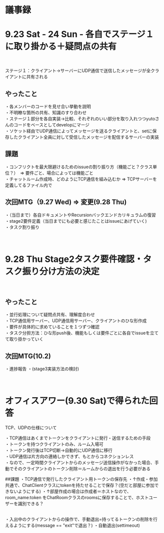 # 議事録
# 9.23 Sat - 24 Sun - 各自でステージ１に取り掛かる＋疑問点の共有
<br />

ステージ１：クライアント->サーバーにUDP通信で送信したメッセージが全クライアントに共有される
<br/>
## やったこと
・各メンバーのコードを見せ合い挙動を説明
<br />
・不明瞭な箇所の共有、知識のすり合わせ
<br />
・ステージ１部分を各自実装→比較、それぞれのいい部分を取り入れつつyutoさんのコードをベースとしてdevelopにマージ
<br />
・ソケット経由でUDP通信によってメッセージを送るクライアントと、setに保存したクライアント全員に対して受信したメッセージを配信するサーバーの実装
<br />

## 課題
・コンフリクトを最大限避けるためのissueの割り振り方（機能ごと？クラス単位？）　=> 要件ごと、場合によっては機能ごと
<br />
・チャットルーム作成時、どのようにTCP通信を組み込むか => TCPサーバーを定義してるファイル内で
<br />



## 次回MTG（9.27 Wed) => 変更(9.28 Thu)
・（当日まで）各自ドキュメントやRecursionバックエンドカリキュラムの復習
<br />
・stage2要件定義（当日までにも必要と感じたことはissueにあげていく)
<br />
・タスク割り振り
<br />
<br />
<br />

# 9.28 Thu Stage2タスク要件確認・タスク振り分け方法の決定
<br/>

## やったこと
・並行処理について疑問点共有、理解度合わせ
<br />
・TCP通信用サーバー、UDP通信用サーバー、クライアントのひな形作成
<br />
・要件が具体的に求めていることを１つずつ確認
<br />
・タスク分担方法：ひな形push後、機能もしくは要件ごとに各自でissueを立てて取り掛かっていく
<br />

## 次回MTG(10.2)
・進捗報告
・(stage3実装方法の検討)
<br />
<br />
<br />

# オフィスアワー(9.30 Sat)で得られた回答
TCP、UDPの仕様について

・TCP通信はあくまでトークンをクライアントに発行・送信するための手段
<br />
・トークンを持つクライアントのみ、ルーム入場可
<br />
・トークン発行後はTCP切断→自動的にUDP通信に移行
<br />
・UDP通信は片方向の連絡しかできず、もとからコネクションレス
<br />
・なので、一定時間クライアントからのメッセージ送信操作がなかった場合、手動でそのクライアントのトークン削除＝ルームからの退出を行う必要がある 

##課題
・TCP通信で発行したクライアント用トークンの保存先
・↑作成・参加共通で、ChatClientクラスにtokenを持たせることで保存？(空だと部屋に参加できないようにする)
・↑部屋作成の場合は作成者＝ホストなので、room_name:token をChatRoomクラスのroomsに保存することで、ホストユーザーを識別できる？

<br />
・入出中のクライアントからの操作で、手動退出=持ってるトークンの削除を行えるようにする(message == "exit"で退出？)
・自動退出(settimeout)
